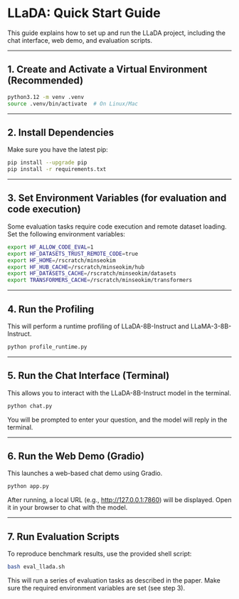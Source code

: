 # LLaDA: Quick Start Guide

This guide explains how to set up and run the LLaDA project, including the chat interface, web demo, and evaluation scripts.

---

## 1. Create and Activate a Virtual Environment (Recommended)

```bash
python3.12 -m venv .venv
source .venv/bin/activate  # On Linux/Mac
```

---

## 2. Install Dependencies

Make sure you have the latest pip:

```bash
pip install --upgrade pip
pip install -r requirements.txt
```

---

## 3. Set Environment Variables (for evaluation and code execution)

Some evaluation tasks require code execution and remote dataset loading. Set the following environment variables:

```bash
export HF_ALLOW_CODE_EVAL=1
export HF_DATASETS_TRUST_REMOTE_CODE=true
export HF_HOME=/rscratch/minseokim
export HF_HUB_CACHE=/rscratch/minseokim/hub
export HF_DATASETS_CACHE=/rscratch/minseokim/datasets
export TRANSFORMERS_CACHE=/rscratch/minseokim/transformers
```

---

## 4. Run the Profiling

This will perform a runtime profiling of LLaDA-8B-Instruct and LLaMA-3-8B-Instruct.

```bash
python profile_runtime.py
```

---

## 5. Run the Chat Interface (Terminal)

This allows you to interact with the LLaDA-8B-Instruct model in the terminal.

```bash
python chat.py
```

You will be prompted to enter your question, and the model will reply in the terminal.

---

## 6. Run the Web Demo (Gradio)

This launches a web-based chat demo using Gradio.

```bash
python app.py
```

After running, a local URL (e.g., http://127.0.0.1:7860) will be displayed. Open it in your browser to chat with the model.

---

## 7. Run Evaluation Scripts

To reproduce benchmark results, use the provided shell script:

```bash
bash eval_llada.sh
```

This will run a series of evaluation tasks as described in the paper. Make sure the required environment variables are set (see step 3).

